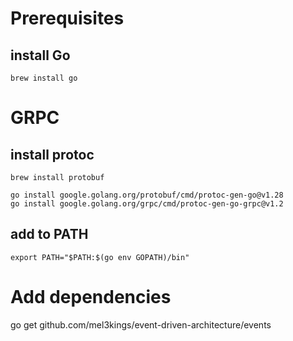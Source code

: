 # Prerequisites

## install Go

`brew install go`

# GRPC

## install protoc

`brew install protobuf`

```
go install google.golang.org/protobuf/cmd/protoc-gen-go@v1.28
go install google.golang.org/grpc/cmd/protoc-gen-go-grpc@v1.2
```

## add to PATH

```export PATH="$PATH:$(go env GOPATH)/bin"```

##

# Add dependencies

go get github.com/mel3kings/event-driven-architecture/events
